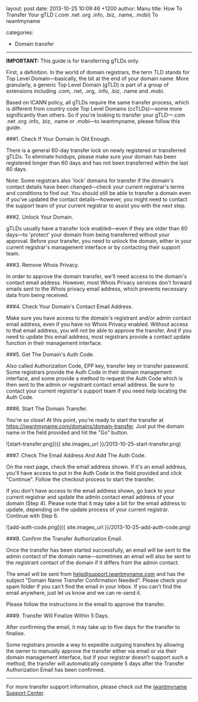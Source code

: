 layout: post
date: 2013-10-25 10:09:46 +1200
author: Manu
title: How To Transfer Your gTLD (.com .net .org .info, .biz, .name, .mobi) To iwantmyname

categories:
  - Domain transfer

----

<!-- excerpt -->

**IMPORTANT:** This guide is for transferring gTLDs only.

First, a definition. In the world of domain registrars, the term TLD stands for Top Level Domain—basically, the bit at the end of your domain name. More granularly, a generic Top Level Domain (gTLD) is part of a group of extensions including .com, .net, .org, .info, .biz, .name and .mobi.

Based on ICANN policy, all gTLDs require the same transfer process, which is different from country code Top Level Domains (ccTLDs)—some more significantly than others. So if you're looking to transfer your gTLD—.com .net .org .info, .biz, .name or .mobi—to iwantmyname, please follow this guide.

<!-- /excerpt -->

###1. Check If Your Domain Is Old Enough.

There is a general 60-day transfer lock on newly registered or transferred gTLDs. To eliminate holdups, please make sure your domain has been registered longer than 60 days and has not been transferred within the last 60 days.

Note: Some registrars also 'lock' domains for transfer if the domain's contact details have been changed—check your current registrar's terms and conditions to find out. You should still be able to transfer a domain even if you've updated the contact details—however, you might need to contact the support team of your current registrar to assist you with the next step.

###2. Unlock Your Domain.

gTLDs usually have a transfer lock enabled—even if they are older than 60 days—to 'protect' your domain from being transferred without your approval. Before your transfer, you need to unlock the domain, either in your current registrar's management interface or by contacting their support team.

###3. Remove Whois Privacy.

In order to approve the domain transfer, we'll need access to the domain's contact email address. However, most Whois Privacy services don't forward emails sent to the Whois privacy email address, which prevents necessary data from being received.

###4. Check Your Domain's Contact Email Address.

Make sure you have access to the domain's registrant and/or admin contact email address, even if you have no Whois Privacy enabled. Without access to that email address, you will not be able to approve the transfer. And if you need to update this email address, most registrars provide a contact update function in their management interface.

###5. Get The Domain's Auth Code.

Also called Authorization Code, EPP key, transfer key or transfer password. Some registrars provide the Auth Code in their domain management interface, and some provide a method to request the Auth Code which is then sent to the admin or registrant contact email address. Be sure to contact your current registrar's support team if you need help locating the Auth Code.

###6. Start The Domain Transfer.

You're so close! At this point, you're ready to start the transfer at https://iwantmyname.com/domains/domain-transfer. Just put the domain name in the field provided and hit the "Go" button.

![start-transfer.png]({{ site.images_url }}/2013-10-25-start-transfer.png)

###7. Check The Email Address And Add The Auth Code.

On the next page, check the email address shown. If it's an email address, you'll have access to put in the Auth Code in the field provided and click "Continue". Follow the checkout process to start the transfer.

If you don't have access to the email address shown, go back to your current registrar and update the admin contact email address of your domain (Step 4). Please note that it may take a bit for the email address to update, depending on the update process of your current registrar. Continue with Step 6.

![add-auth-code.png]({{ site.images_url }}/2013-10-25-add-auth-code.png)

###8. Confirm the Transfer Authorization Email.

Once the transfer has been started successfully, an email will be sent to the admin contact of the domain name—sometimes an email will also be sent to the registrant contact of the domain if it differs from the admin contact.

The email will be sent from help@support.iwantmyname.com and has the subject "Domain Name Transfer Confirmation Needed". Please check your spam folder if you can't find the email in your inbox. If you can't find the email anywhere, just let us know and we can re-send it.

Please follow the instructions in the email to approve the transfer.

###9. Transfer Will Finalize Within 5 Days.

After confirming the email, it may take up to five days for the transfer to finalise. 

Some registrars provide a way to expedite outgoing transfers by allowing the owner to manually approve the transfer either via email or via their domain management interface, but if your registrar doesn't support such a method, the transfer will automatically complete 5 days after the Transfer Authorization Email has been confirmed.

***
For more transfer support information, please check out the [iwantmyname Support Center](http://help.iwantmyname.com/customer/portal/topics/83858-domain-transfer/articles).
